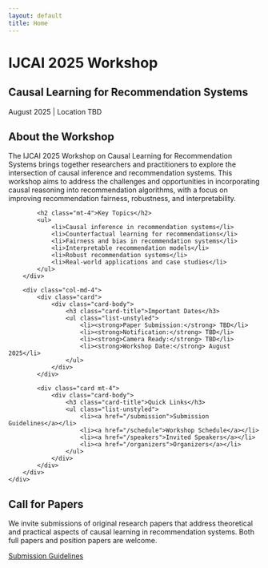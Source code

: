 ```yaml
---
layout: default
title: Home
---
```


<div class="hero-section text-center py-5">
    <h1 class="display-4">IJCAI 2025 Workshop</h1>
    <h2 class="display-5">Causal Learning for Recommendation Systems</h2>
    <p class="lead">August 2025 | Location TBD</p>
</div>

<div class="container mt-5">
    <div class="row">
        <div class="col-md-8">
            <h2>About the Workshop</h2>
            <p>
                The IJCAI 2025 Workshop on Causal Learning for Recommendation Systems brings together researchers and practitioners to explore the intersection of causal inference and recommendation systems. This workshop aims to address the challenges and opportunities in incorporating causal reasoning into recommendation algorithms, with a focus on improving recommendation fairness, robustness, and interpretability.
            </p>
            
            <h2 class="mt-4">Key Topics</h2>
            <ul>
                <li>Causal inference in recommendation systems</li>
                <li>Counterfactual learning for recommendations</li>
                <li>Fairness and bias in recommendation systems</li>
                <li>Interpretable recommendation models</li>
                <li>Robust recommendation systems</li>
                <li>Real-world applications and case studies</li>
            </ul>
        </div>
        
        <div class="col-md-4">
            <div class="card">
                <div class="card-body">
                    <h3 class="card-title">Important Dates</h3>
                    <ul class="list-unstyled">
                        <li><strong>Paper Submission:</strong> TBD</li>
                        <li><strong>Notification:</strong> TBD</li>
                        <li><strong>Camera Ready:</strong> TBD</li>
                        <li><strong>Workshop Date:</strong> August 2025</li>
                    </ul>
                </div>
            </div>
            
            <div class="card mt-4">
                <div class="card-body">
                    <h3 class="card-title">Quick Links</h3>
                    <ul class="list-unstyled">
                        <li><a href="/submission">Submission Guidelines</a></li>
                        <li><a href="/schedule">Workshop Schedule</a></li>
                        <li><a href="/speakers">Invited Speakers</a></li>
                        <li><a href="/organizers">Organizers</a></li>
                    </ul>
                </div>
            </div>
        </div>
    </div>
</div>

<div class="container mt-5">
    <div class="row">
        <div class="col-12">
            <h2 class="text-center">Call for Papers</h2>
            <p class="text-center">
                We invite submissions of original research papers that address theoretical and practical aspects of causal learning in recommendation systems. Both full papers and position papers are welcome.
            </p>
            <div class="text-center mt-4">
                <a href="/submission" class="btn btn-primary">Submission Guidelines</a>
            </div>
        </div>
    </div>
</div> 